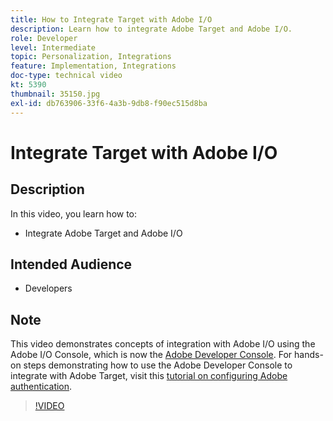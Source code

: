```yaml
---
title: How to Integrate Target with Adobe I/O
description: Learn how to integrate Adobe Target and Adobe I/O.
role: Developer
level: Intermediate
topic: Personalization, Integrations
feature: Implementation, Integrations
doc-type: technical video
kt: 5390
thumbnail: 35150.jpg
exl-id: db763906-33f6-4a3b-9db8-f90ec515d8ba
---
```

# Integrate Target with Adobe I/O

## Description

In this video, you learn how to:

* Integrate Adobe Target and Adobe I/O

## Intended Audience

* Developers

## Note

This video demonstrates concepts of integration with Adobe I/O using the Adobe I/O Console, which is now the [Adobe Developer Console](https://console.adobe.io/home). For hands-on steps demonstrating how to use the Adobe Developer Console to integrate with Adobe Target, visit this [tutorial on configuring Adobe authentication](https://docs.adobe.com/content/help/en/target-learn/tutorials/apis/configure-io-target-integration.html#tutorials).

>[!VIDEO](https://video.tv.adobe.com/v/35150/?quality=12)
